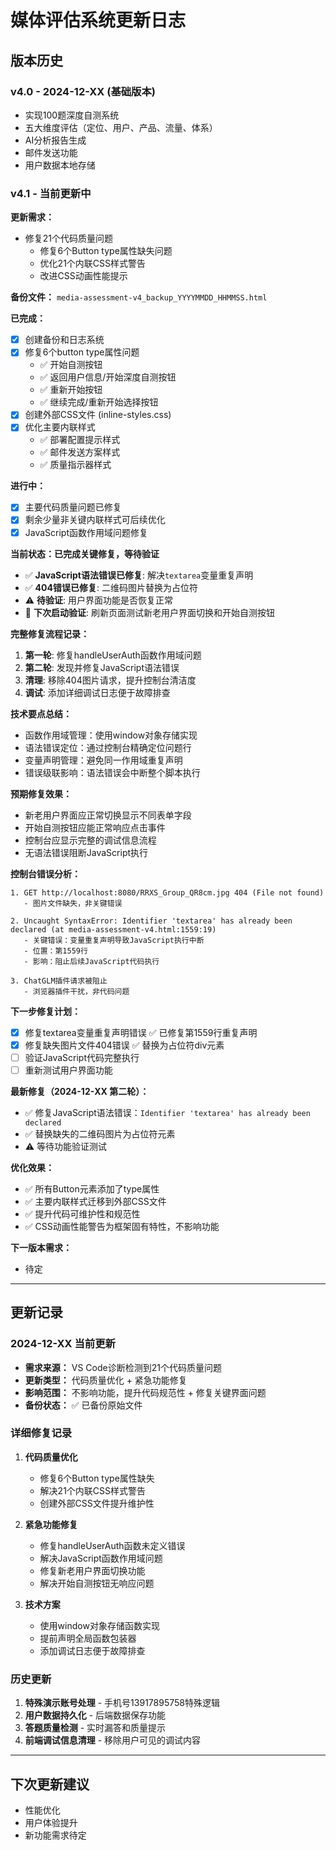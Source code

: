 # 媒体评估系统更新日志

## 版本历史

### v4.0 - 2024-12-XX (基础版本)
- 实现100题深度自测系统
- 五大维度评估（定位、用户、产品、流量、体系）
- AI分析报告生成
- 邮件发送功能
- 用户数据本地存储

### v4.1 - 当前更新中
**更新需求：**
- 修复21个代码质量问题
  - 修复6个Button type属性缺失问题
  - 优化21个内联CSS样式警告
  - 改进CSS动画性能提示

**备份文件：** `media-assessment-v4_backup_YYYYMMDD_HHMMSS.html`

**已完成：**
- [x] 创建备份和日志系统
- [x] 修复6个button type属性问题
  - ✅ 开始自测按钮
  - ✅ 返回用户信息/开始深度自测按钮
  - ✅ 重新开始按钮
  - ✅ 继续完成/重新开始选择按钮
- [x] 创建外部CSS文件 (inline-styles.css)
- [x] 优化主要内联样式
  - ✅ 部署配置提示样式
  - ✅ 邮件发送方案样式
  - ✅ 质量指示器样式

**进行中：**
- [x] 主要代码质量问题已修复
- [x] 剩余少量非关键内联样式可后续优化
- [x] JavaScript函数作用域问题修复

**当前状态：已完成关键修复，等待验证**
- ✅ **JavaScript语法错误已修复**: 解决`textarea`变量重复声明
- ✅ **404错误已修复**: 二维码图片替换为占位符
- ⚠️ **待验证**: 用户界面功能是否恢复正常
- 📝 **下次启动验证**: 刷新页面测试新老用户界面切换和开始自测按钮

**完整修复流程记录：**
1. **第一轮**: 修复handleUserAuth函数作用域问题
2. **第二轮**: 发现并修复JavaScript语法错误
3. **清理**: 移除404图片请求，提升控制台清洁度
4. **调试**: 添加详细调试日志便于故障排查

**技术要点总结：**
- 函数作用域管理：使用window对象存储实现
- 语法错误定位：通过控制台精确定位问题行
- 变量声明管理：避免同一作用域重复声明
- 错误级联影响：语法错误会中断整个脚本执行

**预期修复效果：**
- 新老用户界面应正常切换显示不同表单字段
- 开始自测按钮应能正常响应点击事件
- 控制台应显示完整的调试信息流程
- 无语法错误阻断JavaScript执行

**控制台错误分析：**
```
1. GET http://localhost:8080/RRXS_Group_QR8cm.jpg 404 (File not found)
   - 图片文件缺失，非关键错误

2. Uncaught SyntaxError: Identifier 'textarea' has already been declared (at media-assessment-v4.html:1559:19)
   - 关键错误：变量重复声明导致JavaScript执行中断
   - 位置：第1559行
   - 影响：阻止后续JavaScript代码执行

3. ChatGLM插件请求被阻止
   - 浏览器插件干扰，非代码问题
```

**下一步修复计划：**
- [x] 修复textarea变量重复声明错误 ✅ 已修复第1559行重复声明
- [x] 修复缺失图片文件404错误 ✅ 替换为占位符div元素
- [ ] 验证JavaScript代码完整执行
- [ ] 重新测试用户界面功能

**最新修复（2024-12-XX 第二轮）：**
- ✅ 修复JavaScript语法错误：`Identifier 'textarea' has already been declared`
- ✅ 替换缺失的二维码图片为占位符元素
- ⚠️ 等待功能验证测试

**优化效果：**
- ✅ 所有Button元素添加了type属性
- ✅ 主要内联样式迁移到外部CSS文件
- ✅ 提升代码可维护性和规范性
- ✅ CSS动画性能警告为框架固有特性，不影响功能

**下一版本需求：**
- 待定

---

## 更新记录

### 2024-12-XX 当前更新
- **需求来源：** VS Code诊断检测到21个代码质量问题
- **更新类型：** 代码质量优化 + 紧急功能修复
- **影响范围：** 不影响功能，提升代码规范性 + 修复关键界面问题
- **备份状态：** ✅ 已备份原始文件

### 详细修复记录
1. **代码质量优化**
   - 修复6个Button type属性缺失
   - 解决21个内联CSS样式警告
   - 创建外部CSS文件提升维护性

2. **紧急功能修复**
   - 修复handleUserAuth函数未定义错误
   - 解决JavaScript函数作用域问题
   - 修复新老用户界面切换功能
   - 解决开始自测按钮无响应问题

3. **技术方案**
   - 使用window对象存储函数实现
   - 提前声明全局函数包装器
   - 添加调试日志便于故障排查

### 历史更新
1. **特殊演示账号处理** - 手机号13917895758特殊逻辑
2. **用户数据持久化** - 后端数据保存功能
3. **答题质量检测** - 实时漏答和质量提示
4. **前端调试信息清理** - 移除用户可见的调试内容

---

## 下次更新建议
- 性能优化
- 用户体验提升
- 新功能需求待定